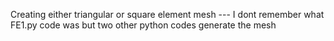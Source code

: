 Creating either triangular or square element mesh ---
I dont remember what FE1.py code was but two other python codes generate the mesh 
